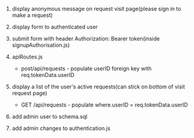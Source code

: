 1. display anonymous message on request visit page(please sign in to make a request)

2. display form to authenticated user

3. submit form with header Authorization: Bearer token(inside signupAuthorisation.js)

4. apiRoutes.js

   * post/api/requests - populate userID foreign key with req.tokenData.userID

5. display a list of the user's active requests(can stick on bottom of visit request page)

   * GET /api/requests - populate where.userID = req.tokenData.userID

6. add admin user to schema.sql

7. add admin changes to authentication.js